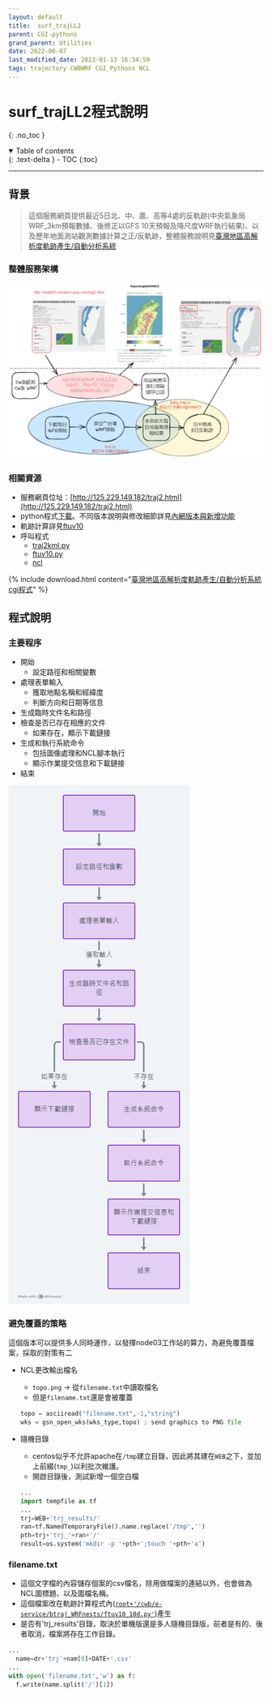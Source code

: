 ```yaml
---
layout: default
title:  surf_trajLL2
parent: CGI-pythons
grand_parent: Utilities
date: 2022-06-07
last_modified_date: 2023-01-13 16:34:59
tags: trajectory CWBWRF CGI_Pythons NCL
---
```


# surf_trajLL2程式說明
{: .no_toc }

<details open markdown="block">
  <summary>
    Table of contents
  </summary>
  {: .text-delta }
- TOC
{:toc}
</details>

---

## 背景

> 這個服務網頁提供最近5日北、中、嘉、高等4處的反軌跡(中央氣象局WRF_3km預報數據、後修正以GFS 10天預報及降尺度WRF執行結果)、以及歷年地面測站觀測數據計算之正/反軌跡，整體服務說明見[臺灣地區高解析度軌跡產生/自動分析系統](traj.md)

### 整體服務架構

![](traj/2024-04-10-14-11-58.png)

### 相關資源

- 服務網頁位址：[http://125.229.149.182/traj2.html](http://125.229.149.182/traj2.html)
- python程式[下載](traj/surf_trajLL2Mac.py)。不同版本說明與修改細節詳見[內網版本與新增功能](../../TrajModels/ftuv10/4.daily_traj%40ses.md)
- 軌跡計算詳見[ftuv10](../../TrajModels/ftuv10/ftuv10.md)
- 呼叫程式
  - [traj2kml.py](../../wind_models/CODiS/5.traj.md)
  - [ftuv10.py](../../TrajModels/ftuv10/ftuv10.md)
  - [ncl](../Graphics/NCL/)

{% include download.html content="[臺灣地區高解析度軌跡產生/自動分析系統cgi程式](https://github.com/sinotec2/Focus-on-Air-Quality/blob/main/utilities/CGI-pythons/surf_trajLL2.py)" %}

## 程式說明

### 主要程序

- 開始
  - 設定路徑和相關變數
- 處理表單輸入
  - 獲取地點名稱和經緯度
  - 判斷方向和日期等信息
- 生成臨時文件名和路徑
- 檢查是否已存在相應的文件
  - 如果存在，顯示下載鏈接
- 生成和執行系統命令
  - 包括圖像處理和NCL腳本執行
  - 顯示作業提交信息和下載鏈接
- 結束

![](traj/2024-04-10-15-40-22.png)

### 避免覆蓋的策略

這個版本可以提供多人同時運作，以發揮node03工作站的算力，為避免覆蓋檔案，採取的對策有二

- NCL更改輸出檔名
  - `topo.png` $\rightarrow$ 從`filename.txt`中讀取檔名
  - 但是`filename.txt`還是會被覆蓋
  ```python
  topo = asciiread("filename.txt",-1,"string")
  wks = gsn_open_wks(wks_type,topo) ; send graphics to PNG file
  ``` 
- 隨機目錄
  - centos似乎不允許apache在`/tmp`建立目錄，因此將其建在`WEB`之下，並加上前綴(`tmp_`)以利批次維護。
  - 開啟目錄後，測試新增一個空白檔

  ```python
  ...
  import tempfile as tf
  ...
  trj=WEB+'trj_results/'
  ran=tf.NamedTemporaryFile().name.replace('/tmp','')
  pth=trj+'trj_'+ran+'/'
  result=os.system('mkdir -p '+pth+';touch '+pth+'a')
  ```

### filename.txt

- 這個文字檔的內容儲存個案的csv檔名，除用做檔案的連結以外，也會做為NCL圖標題、以及圖檔名稱。
- 這個檔案改在軌跡計算程式內([`root+'/cwb/e-service/btraj_WRFnests/ftuv10_10d.py'`](../../TrajModels/ftuv10/ftuv10_10d.py))產生
- 是否有'trj_results'目錄，取決於單機版還是多人隨機目錄版，前者是有的、後者取消，檔案將存在工作目錄。

```python
...
  name=dr+'trj'+nam[0]+DATE+'.csv'
...
with open('filename.txt','w') as f:
  f.write(name.split('/')[1])
```